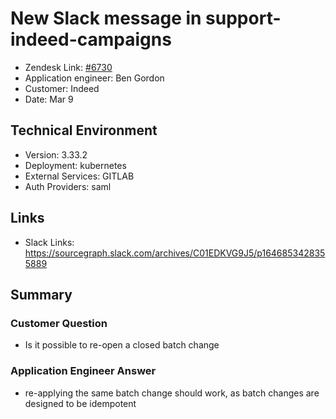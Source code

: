 
# New Slack message in support-indeed-campaigns <!-- Ticket Title  Hint: include keywords to make it searchable -->

- Zendesk Link: [#6730](https://sourcegraph.zendesk.com/agent/tickets/6730)
- Application engineer: Ben Gordon
- Customer: Indeed <!-- Redact if this contains personally identifying information -->
- Date: Mar 9

<!-- Data populated from integration, speak to Ben Gordon or Michael Bali if not working -->
<!-- During Internal team trial, fill missing data manually (we are waiting for all data to sync) -->

## Technical Environment
- Version: 3.33.2​
- Deployment: kubernetes
- External Services: GITLAB
- Auth Providers: saml


## Links
<!-- Data for application engineer manual entry -->
- Slack Links: https://sourcegraph.slack.com/archives/C01EDKVG9J5/p1646853428355889

## Summary
### Customer Question
- Is it possible to re-open a closed batch change
### Application Engineer Answer
- re-applying the same batch change should work, as batch changes are designed to be idempotent

<!-- Once complete, upload a copy to https://github.com/sourcegraph/support-tools-internal/tree/main/resolved-tickets as a .md file -->
<!-- Name the file 6730.md -->
